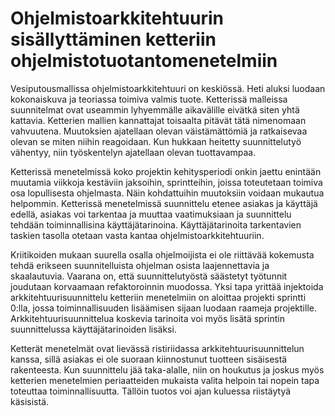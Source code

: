 # Ohjelmistoarkkitehtuurin sisällyttäminen ketteriin ohjelmistotuotantomenetelmiin

Vesiputousmallissa ohjelmistoarkkitehtuuri on keskiössä. Heti aluksi luodaan kokonaiskuva ja teoriassa toimiva valmis tuote. Ketterissä malleissa suunnitelmat ovat useammin lyhyemmälle aikavälille eivätkä siten yhtä kattavia. Ketterien mallien kannattajat toisaalta pitävät tätä nimenomaan vahvuutena. Muutoksien ajatellaan olevan väistämättömiä ja ratkaisevaa olevan se miten niihin reagoidaan. Kun hukkaan heitetty suunnittelutyö vähentyy, niin työskentelyn ajatellaan olevan tuottavampaa. 
  
Ketterissä menetelmissä koko projektin kehitysperiodi onkin jaettu enintään muutamia viikkoja kestäviin jaksoihin, sprintteihin, joissa toteutetaan toimiva osa lopullisesta ohjelmasta. Näin kohdattuihin muutoksiin voidaan mukautua helpommin. Ketterissä menetelmissä suunnittelu etenee asiakas ja käyttäjä edellä, asiakas voi tarkentaa ja muuttaa vaatimuksiaan ja suunnittelu tehdään toiminnallisina käyttäjätarinoina. Käyttäjätarinoita tarkentavien taskien tasolla otetaan vasta kantaa ohjelmistoarkkitehtuuriin. 

Kriitikoiden mukaan suurella osalla ohjelmoijista ei ole riittävää kokemusta tehdä erikseen suunnitelluista ohjelman osista laajennettavia ja skaalautuvia. Vaarana on, että suunnittelutyöstä säästetyt työtunnit joudutaan korvaamaan refaktoroinnin muodossa. Yksi tapa yrittää injektoida arkkitehtuurisuunnittelu ketteriin menetelmiin on aloittaa projekti sprintti 0:lla, jossa toiminnallisuuden lisäämisen sijaan luodaan raameja projektille. Arkkitehtuurisuunnittelua koskevia tarinoita voi myös lisätä sprintin suunnittelussa käyttäjätarinoiden lisäksi.

Ketterät menetelmät ovat lievässä ristiriidassa arkkitehtuurisuunnittelun kanssa, sillä asiakas ei ole suoraan kiinnostunut tuotteen sisäisestä rakenteesta. Kun suunnittelu jää taka-alalle, niin on houkutus ja joskus myös ketterien menetelmien periaatteiden mukaista valita helpoin tai nopein tapa toteuttaa toiminnallisuutta. Tällöin tuotos voi ajan kuluessa riistäytyä käsisistä.
